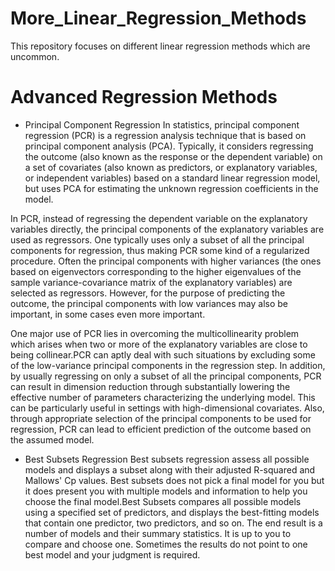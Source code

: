 # More_Linear_Regression_Methods
This repository focuses on different linear regression methods which are uncommon.

# Advanced Regression Methods
- Principal Component Regression
In statistics, principal component regression (PCR) is a regression analysis technique that is based on principal component analysis (PCA). Typically, it considers regressing the outcome (also known as the response or the dependent variable) on a set of covariates (also known as predictors, or explanatory variables, or independent variables) based on a standard linear regression model, but uses PCA for estimating the unknown regression coefficients in the model.

In PCR, instead of regressing the dependent variable on the explanatory variables directly, the principal components of the explanatory variables are used as regressors. One typically uses only a subset of all the principal components for regression, thus making PCR some kind of a regularized procedure. Often the principal components with higher variances (the ones based on eigenvectors corresponding to the higher eigenvalues of the sample variance-covariance matrix of the explanatory variables) are selected as regressors. However, for the purpose of predicting the outcome, the principal components with low variances may also be important, in some cases even more important.

One major use of PCR lies in overcoming the multicollinearity problem which arises when two or more of the explanatory variables are close to being collinear.PCR can aptly deal with such situations by excluding some of the low-variance principal components in the regression step. In addition, by usually regressing on only a subset of all the principal components, PCR can result in dimension reduction through substantially lowering the effective number of parameters characterizing the underlying model. This can be particularly useful in settings with high-dimensional covariates. Also, through appropriate selection of the principal components to be used for regression, PCR can lead to efficient prediction of the outcome based on the assumed model.

- Best Subsets Regression
Best subsets regression assess all possible models and displays a subset along with their adjusted R-squared and Mallows' Cp values. Best subsets does not pick a final model for you but it does present you with multiple models and information to help you choose the final model.Best Subsets compares all possible models using a specified set of predictors, and displays the best-fitting models that contain one predictor, two predictors, and so on. The end result is a number of models and their summary statistics. It is up to you to compare and choose one. Sometimes the results do not point to one best model and your judgment is required.


